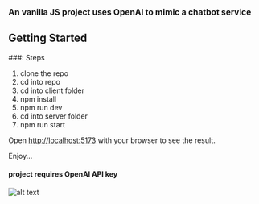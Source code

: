 ###  An vanilla JS project uses OpenAI to mimic a chatbot service

## Getting Started

###: Steps
1. clone the repo
2. cd into repo
3. cd into client folder
4. npm install
5. npm run dev
6. cd into server folder
7. npm run start


Open [http://localhost:5173](http://localhost:5173) with your 
browser to see the result.

Enjoy...

#### project requires OpenAI API key 

![alt text](https://github.com/GeoffreyWN/codex-ai-app/blob/main/client/assets/codex-openai-1?raw=true)

